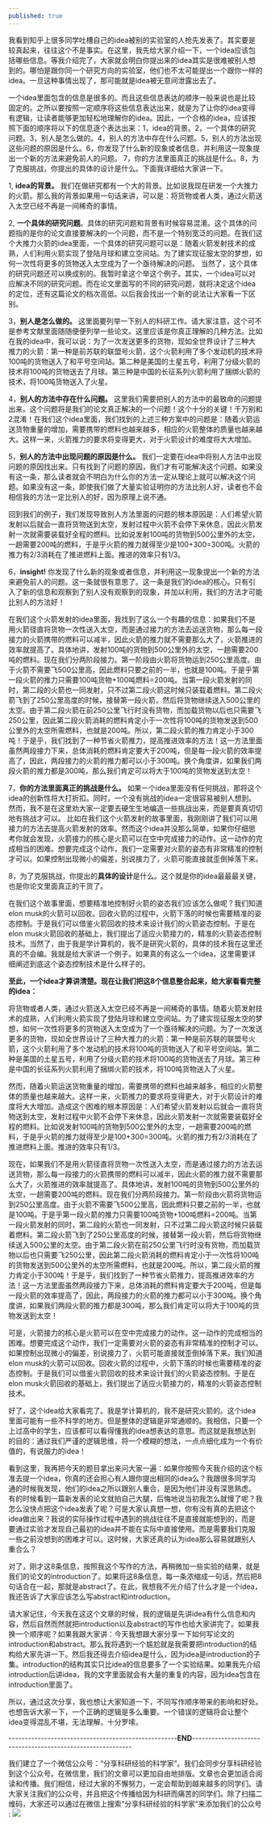 ```yaml
---
published: true
---
```

我看到知乎上很多同学吐槽自己的idea被别的实验室的人抢先发表了。其实要是较真起来，往往这个不是事实。在这里，我先给大家介绍一下，一个idea应该包括哪些信息。等我介绍完了，大家就会明白你提出来的idea其实是很难被别人想到的。哪怕是跟你同一个研究方向的实验室，他们也不太可能提出一个跟你一样的idea。一旦这种事情出现了，那可能就是idea被无意间泄露出去了。

一个idea里面包含的信息是很多的。而且这些信息表达的顺序一般来说也是比较固定的。之所以要按照一定顺序将这些信息表达出来，就是为了让你的idea变得有逻辑，让读者能够更加轻松地理解你的idea。因此，一个合格的idea，应该按照下面的顺序将以下的信息逐个表达出来：1，idea的背景。2，一个具体的研究问题。3，别人是怎么做的。4，别人的方法中存在什么问题。5，别人的方法出现这些问题的原因是什么。6，你发现了什么新的现象或者信息，并利用这一现象提出一个新的方法来避免前人的问题。 7，你的方法里面真正的挑战是什么。8，为了克服挑战，你提出的具体的设计是什么。下面我详细给大家讲一下。


1, **idea的背景。** 我们在做研究都有一个大的背景。比如说我现在研发一个大推力的火箭。那么我的背景如果用一句话来讲，可以是：将货物或者人类，通过火箭送入太空已经不再是一间稀奇的事情。

2, **一个具体的研究问题**。具体的研究问题和背景有时候容易混淆。这个具体的问题指的是你的论文直接要解决的一个问题，而不是一个特别宽泛的问题。在我们这个大推力火箭的idea里面，一个具体的研究问题可以是：随着火箭发射技术的成熟，人们利用火箭实现了登陆月球和建立空间站。为了建实现征服太空的梦想，如何一次性将更多的货物送入太空成为了一个亟待解决的问题。
当然了，这个具体的研究问题还可以换成别的。我暂时拿这个举这个例子。其实，一个idea可以对应解决不同的研究问题。而在论文里面写的不同的研究问题，就将决定这个idea的定位，还有这篇论文的档次高低。以后我会找出一个新的说法让大家看一下区别。

3，**别人是怎么做的。** 这里面要列举一下别人的科研工作。请大家注意，这个可不是参考文献里面随随便便列举一些论文。这里应该是你真正理解的几种方法。比如在我的idea中，我可以说：为了一次发送更多的货物，现如全世界设计了三种大推力的火箭：第一种是前苏联的联盟号火箭，这个火箭利用了多个发动机的技术将100吨的货物送入了和平号空间站。第二种是美国的土星五号，利用了分级火箭的技术将100吨的货物送去了月球。第三种是中国的长征系列火箭利用了捆绑火箭的技术，将100吨货物送入了火星。

4，**别人的方法中存在什么问题。** 这里我们需要把别人的方法中的最致命的问题提出来。这个问题将是我们的论文真正解决的一个问题！这个十分的关键！千万别和2混淆！在我们这个idea里面，我们找到的上述三种方案中的问题是：随着火箭运送货物重量的增加，需要携带的燃料也越来越多，相应的火箭整体的质量也越来越大。这样一来，火箭推力的要求将变得更大，对于火箭设计的难度将大大增加。

5，**别人的方法中出现问题的原因是什么。** 我们一定要在idea中将别人方法中出现问题的原因找出来。只有找到了问题的原因，我们才有可能解决这个问题。如果没有这一条，那么读者就会不明白为什么你的方法一定从理论上就可以解决这个问题。如果没有这一条，即使我们做了大量实验证明你的方法比别人好，读者也不会相信我的方法一定比别人的好，因为原理上说不通。

回到我们的例子，我们发现导致别人方法里面的问题的根本原因是：人们希望火箭发射以后就会一直将货物送到太空，发射过程中火箭不会停下来休息，因此火箭发射一次就需要装载好全程的燃料。比如说发射100吨的货物到500公里外的太空，一趟需要200吨的燃料，于是乎火箭的推力就得至少是100+300=300吨。火箭的推力有2/3消耗在了推进燃料上面。推进的效率只有1/3。

6，**insight!** 你发现了什么新的现象或者信息，并利用这一现象提出一个新的方法来避免前人的问题。这一条就很有意思了。这一条是我们的idea的核心。只有引入了新的信息和观察到了别人没有观察到的现象，并加以利用，我们的方法才可能比别人的方法好！

在我们这个火箭发射的idea里面，我找到了这么一个有趣的信息：如果我们不是用火箭径直将货物一次性送入太空，而是通过接力的方法去运送货物，那么每一段接力的火箭携带的燃料可以减半，因此火箭的推力就不需要那么大了，火箭推进的效率就提高了。具体地讲，发射100吨的货物到500公里外的太空，一趟需要200吨的燃料。现在我们分两阶段接力。第一阶段由火箭将货物运到250公里高度。由于火箭不需要飞500公里高，因此燃料只要之前的一半，也就是100吨。于是乎第一段火箭的推力只需要100吨货物+100吨燃料=200吨。当第一段火箭发射的同时，第二段的火箭也一同发射，只不过第二段火箭这时候只装载着燃料。第二段火箭飞到了250公里高度的时候，接替第一段火箭，然后将货物继续送入500公里的太空。由于第二段火箭在前250公里飞行时没有货物，而加载货物以后也只需要飞250公里，因此第二段火箭消耗的燃料肯定小于一次性将100吨的货物发送到500公里外的太空所需燃料，也就是200吨。所以，第二段火箭的推力肯定小于300吨！于是乎，我们找到了一种节省火箭推力，提高推进效率的方法！这一方法里面虽然两段接力下来，总体消耗的燃料肯定要大于200吨，但是每一段火箭的效率提高了，因此，两段接力的火箭的推力都可以小于300吨。换个角度讲，如果我们两段火箭的推力都是300吨，那么我们肯定可以将大于100吨的货物发送到太空！

7，**你的方法里面真正的挑战是什么。** 如果一个idea里面没有任何挑战，那将这个idea的创新性将大打折扣。同时，一个没有挑战的idea一定很容易被别人想到。然而，我不是在这里劝大家一定要去硬生生地编造一些挑战出来，而是要真真切切地有挑战才可以。
比如在我们这个火箭发射的故事里面，我刚刚讲了我们可以用接力的方法去提高火箭发射的效率。然而这个idea并没那么简单，如果你仔细思考你就会发现，火箭接力的核心是火箭可以在空中完成接力的动作。这一动作的完成相当的困难。想要完成这个动作，我们一定需要对火箭的姿态有非常精准的控制才可以。如果控制出现微小的偏差，别说接力了，火箭可能直接就歪倒掉落下来。

8，为了克服挑战，你提出的**具体的设计**是什么。这个就是你的idea最最最关键，也是你论文里面真正的干货了。

在我们这个故事里面，想要精准地控制好火箭的姿态我们应该怎么做呢？我们知道elon musk的火箭可以回收。回收火箭的过程中，火箭下落的时候也需要精准的姿态控制。于是我们可以借鉴火箭回收的技术来设计我们的火箭姿态控制。于是在elon musk火箭回收的基础上，我们提出了适应火箭接力的，精准的火箭姿态控制技术。当然了，由于我是学计算机的，我不是研究火箭的，具体的技术我在这里还真的不会编。我就是给大家讲一个例子。如果真的有这么一个idea，这里需要详细阐述到底这个姿态控制技术是什么样子的。

**至此，一个idea才算讲清楚。现在让我们把这8个信息整合起来，给大家看看完整的idea：**

将货物或者人类，通过火箭送入太空已经不再是一间稀奇的事情。随着火箭发射技术的成熟，人们利用火箭实现了登陆月球和建立空间站。为了建实现征服太空的梦想，如何一次性将更多的货物送入太空成为了一个亟待解决的问题。为了一次发送更多的货物，现如全世界设计了三种大推力的火箭：第一种是前苏联的联盟号火箭，这个火箭利用了多个发动机的技术将100吨的货物送入了和平号空间站。第二种是美国的土星五号，利用了分级火箭的技术将100吨的货物送去了月球。第三种是中国的长征系列火箭利用了捆绑火箭的技术，将100吨货物送入了火星。

然而，随着火箭运送货物重量的增加，需要携带的燃料也越来越多，相应的火箭整体的质量也越来越大。这样一来，火箭推力的要求将变得更大，对于火箭设计的难度将大大增加。造成这个困难的根本原因是：人们希望火箭发射以后就会一直将货物送到太空，发射过程中火箭不会停下来休息，因此火箭发射一次就需要装载好全程的燃料。比如说发射100吨的货物到500公里外的太空，一趟需要200吨的燃料，于是乎火箭的推力就得至少是100+300=300吨。火箭的推力有2/3消耗在了推进燃料上面。推进的效率只有1/3。

现在，如果我们不是用火箭径直将货物一次性送入太空，而是通过接力的方法去运送货物，那么每一段接力的火箭携带的燃料可以减半，因此火箭的推力就不需要那么大了，火箭推进的效率就提高了。具体地讲，发射100吨的货物到500公里外的太空，一趟需要200吨的燃料。现在我们分两阶段接力。第一阶段由火箭将货物运到250公里高度。由于火箭不需要飞500公里高，因此燃料只要之前的一半，也就是100吨。于是乎第一段火箭的推力只需要100吨货物+100吨燃料=200吨。当第一段火箭发射的同时，第二段的火箭也一同发射，只不过第二段火箭这时候只装载着燃料。第二段火箭飞到了250公里高度的时候，接替第一段火箭，然后将货物继续送入500公里的太空。由于第二段火箭在前250公里飞行时没有货物，而加载货物以后也只需要飞250公里，因此第二段火箭消耗的燃料肯定小于一次性将100吨的货物发送到500公里外的太空所需燃料，也就是200吨。所以，第二段火箭的推力肯定小于300吨！于是乎，我们找到了一种节省火箭推力，提高推进效率的方法！这一方法里面虽然两段接力下来，总体消耗的燃料肯定要大于200吨，但是每一段火箭的效率提高了，因此，两段接力的火箭的推力都可以小于300吨。换个角度讲，如果我们两段火箭的推力都是300吨，那么我们肯定可以将大于100吨的货物发送到太空！

可是，火箭接力的核心是火箭可以在空中完成接力的动作。这一动作的完成相当的困难。想要完成这个动作，我们一定需要对火箭的姿态有非常精准的控制才可以。如果控制出现微小的偏差，别说接力了，火箭可能直接就歪倒掉落下来。我们知道elon musk的火箭可以回收。回收火箭的过程中，火箭下落的时候也需要精准的姿态控制。于是我们可以借鉴火箭回收的技术来设计我们的火箭姿态控制。于是在elon musk火箭回收的基础上，我们提出了适应火箭接力的，精准的火箭姿态控制技术。

好了，这个idea给大家看完了。我是学计算机的，我不是研究火箭的。这个idea里面可能有一些不科学的地方。但是整体的逻辑是非常通顺的。我相信，只要一个上过高中的学生，应该都可以看得懂我的idea想表达的意思。而这就是我想达到的目的：通过我们严谨的逻辑思维，将一个模糊的想法，一点点细化成为一个有价值的，有说服力的idea！

看到这里，我再把今天的题目拿出来问大家一遍：如果你按照今天我介绍的这个标准去提一个idea，你真的还会担心有人跟你提出相同的idea么？我跟很多同学沟通的时候我发现，他们的idea之所以跟别人重合，是因为他们并没有深思熟虑。有的时候看到一篇新发表的论文就拍自己大腿，后悔地说当初我怎么就慢了呢？我怎么没快点把这个idea发表了呢？可是大家认真想一想，你有没有真的去把这个idea做出来？我说的实际操作过程中遇到的挑战往往不是直接就能想到的，而是要通过实验才发现自己最初的idea并不能在实际中直接使用。而是需要我们克服一些之前没想到的困难才可以。这时候，大家还真的认为idea那么容易就跟别人重合么？

对了，刚才这8条信息，按照我这个写作的方法，再稍微加一些实验的结果，就是我们的论文的introduction了。如果将这8条信息，每一条浓缩成一句话，然后把8句话合在一起，那就是abstract了。在此，我想我不光介绍了什么才是一个idea，我还告诉了大家应该怎么写abstract和introduction。

请大家记住，今天我在这这个文章的时候，我的逻辑是先讲idea有什么信息和内容，然后自然而然就把introduction以及abstract的写作也给大家讲完了。如果我换一个顺序呢？如果我跟大家讲：今天我想跟大家分享一下如何写论文的introduction和abstract。那么我将遇到一个尴尬就是我需要把introduction的结构给大家先讲一下。然后我还得去介绍idea是什么，因为idea是introduction的子集。introduction的结构其实只比idea的信息要多了一个实验结果。如果我先介绍introduction后讲idea，我的文字里面就会有大量的重复的内容，因为idea包含在introduction里面了。

所以，通过这次分享，我也想让大家知道一下，不同写作顺序带来的影响和好处。也想告诉大家一下，一个正确的逻辑是多么重要。一个错误的逻辑将会让整个idea变得混乱不堪，无法理解，十分罗嗦。

----------------------------------------------------**END**-----------------------------------------------------------

我们建立了一个微信公众号：“分享科研经验的科学家”。我们会同步分享科研经验到这个公众号。在微信里，我们的文章可以更加自由地排版。文章也会更加适合阅读和传播。我们相信，经过大家的不懈努力，一定会帮助到越来越多的同学们。请大家关注我们的公众号，并且把这个传播给因为科研而痛苦的同学们。除了扫描二维码，大家还可以通过在微信上搜索“分享科研经验的科学家”来添加我们的公众号 :
![]({{site.baseurl}}/images/33/5.jpg)
